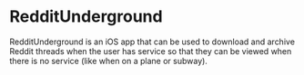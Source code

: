 # RedditUnderground
RedditUnderground is an iOS app that can be used to download and archive Reddit threads when the user has service so that they can be viewed when there is no service (like when on a plane or subway).
